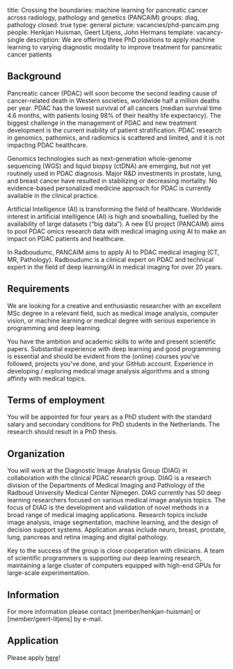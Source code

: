 title: Crossing the boundaries: machine learning for pancreatic cancer across radiology, pathology and genetics (PANCAIM)
groups: diag, pathology
closed: true
type: general 
picture: vacancies/phd-pancaim.png
people: Henkjan Huisman, Geert Litjens, John Hermans
template: vacancy-single
description: We are offering three PhD positions to apply machine learning to varying diagnostic modality to improve treatment for pancreatic cancer patients

## Background
Pancreatic cancer (PDAC) will soon become the second leading cause of cancer-related death in Western societies, worldwide half a million deaths per year. PDAC has the lowest survival of all cancers (median survival time 4.6 months, with patients losing 98% of their healthy life expectancy). The biggest challenge in the management of PDAC and new treatment development is the current inability of patient stratification. PDAC research in genomics, pathomics, and radiomics is scattered and limited, and it is not impacting PDAC healthcare.

Genomics technologies such as next-generation whole-genome sequencing (WGS) and liquid biopsy (ctDNA) are emerging, but not yet routinely used in PDAC diagnosis. Major R&D investments in prostate, lung, and breast cancer have resulted in stabilizing or decreasing mortality. No evidence-based personalized medicine approach for PDAC is currently available in the clinical practice.

Artificial Intelligence (AI) is transforming the field of healthcare. Worldwide interest in artificial intelligence (AI) is high and snowballing, fuelled by the availability of large datasets (“big data”). A new EU project (PANCAIM) aims to pool PDAC omics research data with medical imaging using AI to make an impact on PDAC patients and healthcare.

In Radboudumc, PANCAIM aims to apply AI to PDAC medical imaging (CT, MR, Pathology). Radboudumc is a clinical expert on PDAC and technical expert in the field of deep learning/AI in medical imaging for over 20 years.

## Requirements
We are looking for a creative and enthusiastic researcher with an excellent MSc degree in a relevant field, such as medical image analysis, computer vision, or machine learning or medical degree with serious experience in programming and deep learning.

You have the ambition and academic skills to write and present scientific papers. Substantial experience with deep learning and good programming is essential and should be evident from the (online) courses you've followed, projects you've done, and your GitHub account. Experience in developing / exploring medical image analysis algorithms and a strong affinity with medical topics.

## Terms of employment
You will be appointed for four years as a PhD student with the standard salary and secondary conditions for PhD students in the Netherlands. The research should result in a PhD thesis.

## Organization
You will work at the Diagnostic Image Analysis Group (DIAG) in collaboration with the clinical PDAC research group. DIAG is a research division of the Departments of Medical Imaging and Pathology of the Radboud University Medical Center Nijmegen. DIAG currently has 50 deep learning researchers focused on various medical image analysis topics. The focus of DIAG is the development and validation of novel methods in a broad range of medical imaging applications. Research topics include image analysis, image segmentation, machine learning, and the design of decision support systems. Application areas include neuro, breast, prostate, lung, pancreas and retina imaging and digital pathology.

Key to the success of the group is close cooperation with clinicians. A team of scientific programmers is supporting our deep learning research, maintaining a large cluster of computers equipped with high-end GPUs for large-scale experimentation.

## Information
For more information please contact [member/henkjan-huisman] or [member/geert-litjens] by e-mail.

## Application
Please apply [here](https://www.radboudumc.nl/en/vacancies/90701-phd-candidate-deep-learning-medical-imaging-pancreas)!
